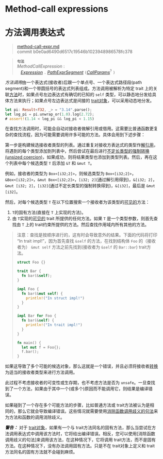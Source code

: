 # Method-call expressions
# 方法调用表达式

>[method-call-expr.md](https://github.com/rust-lang/reference/blob/master/src/expressions/method-call-expr.md)\
>commit b0e0ad6490d6517c19546b1023948986578fc378

> **<sup>句法</sup>**\
> _MethodCallExpression_ :\
> &nbsp;&nbsp; [_Expression_] `.` [_PathExprSegment_] `(`[_CallParams_]<sup>?</sup> `)`

*方法调用*由一个表达式(接收者)后跟一个单点号、一个表达式路径段(path segment)和一个带圆括号的表达式列表组成。方法调用被解析为特定 trait 上的关联[方法][methods]时，如果点号左边表达式有确切的已知的 `self` 类型，可以静态地分发给具体方法来执行；如果点号左边表达式是间接的 [trait对象](../types/trait-object.md)，可以采用动态地分发。

```rust
let pi: Result<f32, _> = "3.14".parse();
let log_pi = pi.unwrap_or(1.0).log(2.72);
# assert!(1.14 < log_pi && log_pi < 1.15)
```

在查找方法调用时，可能会自动对接收者做解引用或借用。这需要比普通函数更复杂的查找流程，因为可能需要调用许多可能的方法。具体会用到下述步骤：

第一步是构建候选接收者类型的列表。通过重复对接收方表达式的类型作[解引用][dereference]，将遇到的每个类型添加到列表中，然后尝试在最后进行[不定长类型的强制转换(unsized coercion)][unsized coercion]，如果成功，则将结果类型也添加到类型列表。然后，再在这个列表中每个候选类型 `T` 后添加 `&T` 和 `&mut T`。

例如，接收者的类型为 `Box<[i32;2]>`，则候选类型为 `Box<[i32;2]>`，`&Box<[i32;2]>`，`&mut Box<[i32;2]>`，`[i32; 2]`(通过解引用得到)，`&[i32; 2]`，`&mut [i32; 2]`，`[i32]`(通过不定长类型的强制转换得到)，`&[i32]`，最后是 `&mut [i32]`。

然后，对每个候选类型 `T` 在以下位置搜索一个接收者为该类型的[可见的][visible]方法：

1. `T`的固有方法(直接在 `T` 上实现的方法)。
2. 由 `T`实现的[可见的][visible] trait 所提供的任何方法。如果 `T` 是一个类型参数，则首先查找由 `T` 上的 trait约束所提供的方法。然后查找作用域内所有其他的方法。

> 注意：查找是按顺序进行的，这有时会导致意外的结果。下面的代码将打印 “In trait impl!”，因为首先查找 `&self` 的方法，在找到结构体 `Foo` 的（接收者为） `&mut self` 方法之前先找到(接收者为 `&self` 的 `Bar::bar`) trait方法。
>
> ```rust
> struct Foo {}
>
> trait Bar {
>   fn bar(&self);
> }
>
> impl Foo {
>   fn bar(&mut self) {
>     println!("In struct impl!")
>   }
> }
>
> impl Bar for Foo {
>   fn bar(&self) {
>     println!("In trait impl!")
>   }
> }
>
> fn main() {
>   let mut f = Foo{};
>   f.bar();
> }
> ```

如果这导致了多个可能的候选对象，那么这就是一个错误，并且必须将接收者[转换][disambiguate call]为适当的接收者类型来进行方法调用。

此过程不考虑接收者的可变性或生存期，也不考虑方法是否为 `unsafe`。一旦查找到了一个方法，如果由于其中一个(或多个)原因而不能调用它，则结果是编译错误。

如果碰到了一个存在多个可能方法的步骤，比如普通方法或 trait方法被认为是相同的，那么它就会导致编译错误。这些情况就需要使用[消除函数调用歧义的句法][disambiguating function call syntax]来为方法和函数的调用消除歧义。
<!-- If a step is reached where there is more than one possible method, such as where generic methods or traits are considered the same, then it is a compiler error. These cases require a [disambiguating function call syntax] for method and function invocation. TobeModify-->

<div class="warning">

***警告：*** 对于 [trait对象][trait objects]，如果有一个与 trait方法同名的固有方法，那么当尝试在方法调用表达式中调用该方法时，它将给出编译错误。相反，您可以使用[消除函数调用歧义的句法]来调用该方法，在这种情况下，它将调用 trait方法，而不是固有方法。在这种情况下，没有办法调用固有方法。只是不在 trait对象上定义和 trait方法同名的固有方法就不会碰到麻烦。

</div>

[_CallParams_]: call-expr.md
[_Expression_]: ../expressions.md
[_PathExprSegment_]: ../paths.md#表达式中的路径
[visible]: ../visibility-and-privacy.md
[trait objects]: ../types/trait-object.md
[disambiguate call]: call-expr.md#disambiguating-function-calls
[disambiguating function call syntax]: call-expr.md#disambiguating-function-calls
[dereference]: operator-expr.md#the-dereference-operator
[methods]: ../items/associated-items.md#方法
[unsized coercion]: ../type-coercions.md#unsized-coercions
